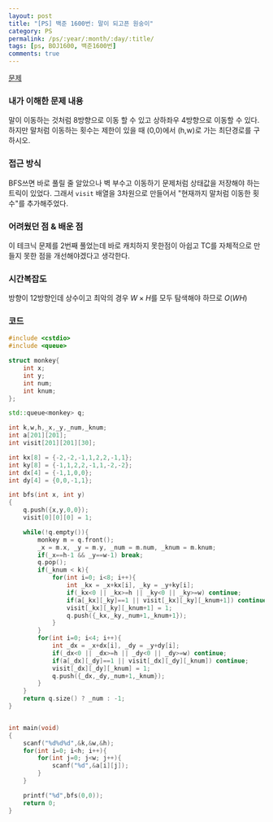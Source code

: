 ```yaml
---
layout: post
title: "[PS] 백준 1600번: 말이 되고픈 원숭이"
category: PS
permalink: /ps/:year/:month/:day/:title/
tags: [ps, BOJ1600, 백준1600번]
comments: true
---
```


[문제](https://www.acmicpc.net/problem/1600)

### 내가 이해한 문제 내용

말이 이동하는 것처럼 8방향으로 이동 할 수 있고 상하좌우 4방향으로 이동할 수 있다. 하지만 말처럼 이동하는 횟수는 제한이 있을 때 (0,0)에서 (h,w)로 가는 최단경로를 구하시오.

### 접근 방식

BFS쓰면 바로 풀릴 줄 알았으나 벽 부수고 이동하기 문제처럼 상태값을 저장해야 하는 트릭이 있었다. 그래서 `visit` 배열을 3차원으로 만들어서 "현재까지 말처럼 이동한 횟수"를 추가해주었다.

### 어려웠던 점 & 배운 점

이 테크닉 문제를 2번째 풀었는데 바로 캐치하지 못한점이 아쉽고 TC를 자체적으로 만들지 못한 점을 개선해야겠다고 생각한다.

### 시간복잡도

방향이 12방향인데 상수이고 최악의 경우 $W\times H$를 모두 탐색해야 하므로 $O(WH)$

### 코드

```c++
#include <cstdio>
#include <queue>

struct monkey{
    int x;
    int y;
    int num;
    int knum;
};

std::queue<monkey> q;

int k,w,h,_x,_y,_num,_knum;
int a[201][201];
int visit[201][201][30];

int kx[8] = {-2,-2,-1,1,2,2,-1,1};
int ky[8] = {-1,1,2,2,-1,1,-2,-2};
int dx[4] = {-1,1,0,0};
int dy[4] = {0,0,-1,1};

int bfs(int x, int y)
{
    q.push({x,y,0,0});
    visit[0][0][0] = 1;

    while(!q.empty()){
        monkey m = q.front();
        _x = m.x, _y = m.y, _num = m.num, _knum = m.knum;
        if(_x==h-1 && _y==w-1) break;
        q.pop();
        if(_knum < k){
            for(int i=0; i<8; i++){
                int _kx = _x+kx[i], _ky = _y+ky[i];
                if(_kx<0 || _kx>=h || _ky<0 || _ky>=w) continue;
                if(a[_kx][_ky]==1 || visit[_kx][_ky][_knum+1]) continue;
                visit[_kx][_ky][_knum+1] = 1;
                q.push({_kx,_ky,_num+1,_knum+1});
            }
        }
        for(int i=0; i<4; i++){
            int _dx = _x+dx[i], _dy = _y+dy[i];
            if(_dx<0 || _dx>=h || _dy<0 || _dy>=w) continue;
            if(a[_dx][_dy]==1 || visit[_dx][_dy][_knum]) continue;
            visit[_dx][_dy][_knum] = 1;
            q.push({_dx,_dy,_num+1,_knum});
        }
    }
    return q.size() ? _num : -1;
}


int main(void)
{
    scanf("%d%d%d",&k,&w,&h);
    for(int i=0; i<h; i++){
        for(int j=0; j<w; j++){
            scanf("%d",&a[i][j]);
        }
    }

    printf("%d",bfs(0,0));
    return 0;
}
```

